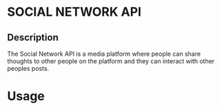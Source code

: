 # SOCIAL NETWORK API

## Description
The Social Network API is a media platform where people can share thoughts to other people on the platform and they can interact with other peoples posts.

# Usage
